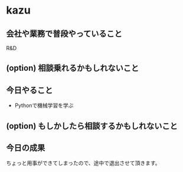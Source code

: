 # kazu

## 会社や業務で普段やっていること

R&D

## (option) 相談乗れるかもしれないこと


## 今日やること

- Pythonで機械学習を学ぶ

## (option) もしかしたら相談するかもしれないこと


## 今日の成果
ちょっと用事ができてしまったので、途中で退出させて頂きます。
